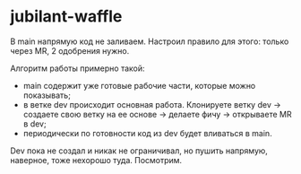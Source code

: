 # jubilant-waffle

В main напрямую код не заливаем. Настроил правило для этого: только через MR, 2 одобрения нужно.

Алгоритм работы примерно такой:
- main содержит уже готовые рабочие части, которые можно показывать;
- в ветке dev происходит основная работа. Клонируете ветку dev -> создаете свою ветку на ее основе -> делаете фичу -> открываете MR в dev;
- периодически по готовности код из dev будет вливаться в main.

Dev пока не создал и никак не ограничивал, но пушить напрямую, наверное, тоже нехорошо туда. Посмотрим.
